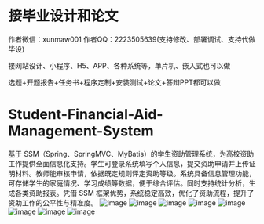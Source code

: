 # 接毕业设计和论文
作者微信：xunmaw001  作者QQ：2223505639(支持修改、部署调试、支持代做毕设)

接网站设计、小程序、H5、APP、各种系统等，单片机、嵌入式也可以做

选题+开题报告+任务书+程序定制+安装测试+论文+答辩PPT都可以做
# Student-Financial-Aid-Management-System
基于 SSM（Spring、SpringMVC、MyBatis）的学生资助管理系统，为高校资助工作提供全面信息化支持。学生可登录系统填写个人信息，提交资助申请并上传证明材料。教师能审核申请，依据既定规则评定资助等级。系统具备信息管理功能，可存储学生的家庭情况、学习成绩等数据，便于综合评估。同时支持统计分析，生成各类资助报表。凭借 SSM 框架优势，系统稳定高效，优化了资助流程，提升了资助工作的公平性与精准度。 
![image](https://github.com/user-attachments/assets/c40d98a9-24af-4240-90d7-067c30e68cf6)
![image](https://github.com/user-attachments/assets/2cadbbec-8db3-48c3-a2e8-343339bf699f)
![image](https://github.com/user-attachments/assets/3ea55c78-bdbf-4825-8210-a08bba80fd63)
![image](https://github.com/user-attachments/assets/df8d400f-717f-4ea0-854d-97a89f6f83ae)
![image](https://github.com/user-attachments/assets/ac051ae1-6212-49c3-8a51-9825657570eb)
![image](https://github.com/user-attachments/assets/e0ed0a65-baf7-4e90-8020-338d318f0dc2)
![image](https://github.com/user-attachments/assets/eb824a52-9536-4b6a-83f5-4b74f476cd7a)
![image](https://github.com/user-attachments/assets/edab1054-b34a-4ed6-9161-255e766f0369)
